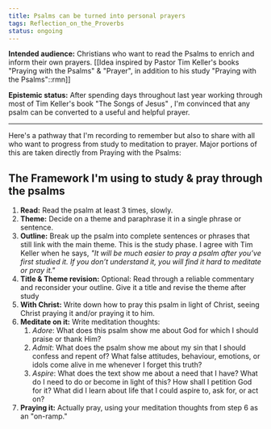 ```yaml
---
title: Psalms can be turned into personal prayers
tags: Reflection_on_the_Proverbs
status: ongoing
---
```



**Intended audience:** Christians who want to read the Psalms to enrich and inform their own prayers. [[Idea inspired by Pastor Tim Keller's books "Praying with the Psalms" & "Prayer", in addition to his study "Praying with the Psalms"::rmn]]

**Epistemic status:** After spending days throughout last year working through most of Tim Keller's book "The Songs of Jesus" , I'm convinced that any psalm can be converted to a useful and helpful prayer.  

---

Here's a pathway that I'm recording to remember but also to share with all who want to progress from study to meditation to prayer. Major portions of this are taken directly from Praying with the Psalms:

## The Framework I'm using to study & pray through the psalms

1. **Read:** Read the psalm at least 3 times, slowly.
2. **Theme:** Decide on a theme and paraphrase it in a single phrase or sentence.
3. **Outline:** Break up the psalm into complete sentences or phrases that still link with the main theme. This is the study phase. I agree with Tim Keller when he says, *"It will be much easier to pray a psalm after you’ve first studied it. If you don’t understand it, you will find it hard to meditate or pray it."*
4. **Title & Theme revision:** Optional: Read through a reliable commentary and reconsider your outline. Give it a title and revise the theme after study
5. **With Christ:** Write down how to pray this psalm in light of Christ, seeing Christ praying it and/or praying it to him.
6. **Meditate on it:** Write meditation thoughts:
   1. *Adore*: What does this psalm show me about God for which I should praise or thank Him?
   2. *Admit*: What does the psalm show me about my sin that I should confess and repent of? What false attitudes, behaviour, emotions, or idols come alive in me whenever I forget this truth?
   3. *Aspire*: What does the text show me about a need that I have? What do I need to do or become in light of this? How shall I petition God for it? What did I learn about life that I could aspire to, ask for, or act on?
7. **Praying it:** Actually pray, using your meditation thoughts from step 6 as an "on-ramp."
